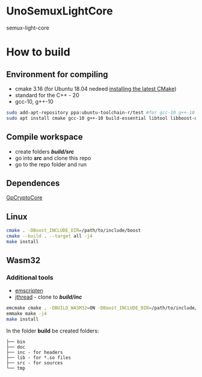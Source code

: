 # UnoSemuxLightCore
semux-light-core

# How to build

## Environment for compiling

- cmake 3.16 (for Ubuntu 18.04 nedeed [installing the latest CMake](https://graspingtech.com/upgrade-cmake/))
- standard for the C++ - 20
- gcc-10, g++-10

```sh
sudo add-apt-repository ppa:ubuntu-toolchain-r/test #for gcc-10 g++-10
sudo apt install cmake gcc-10 g++-10 build-essential libtool libboost-dev
```

## Compile workspace

- create folders **_build/src_**
- go into **_src_** and clone this repo
- go to the repo folder and run

## Dependences
[GpCryptoCore](https://github.com/ITBear/GpCryptoCore.git)
 
## Linux

```sh
cmake . -DBoost_INCLUDE_DIR=/path/to/include/boost
cmake --build . --target all -j4
make install
```

## Wasm32

### Additional tools
- [emscripten](https://emscripten.org/docs/getting_started/downloads.html)
- [jthread](https://github.com/josuttis/jthread.git) - clone to **_build/inc_**

```sh
emcmake cmake . -DBUILD_WASM32=ON -DBoost_INCLUDE_DIR=/path/to/include/boost
emmake make -j4
make install
```

In the folder **build** be created folders:
```
├── bin
├── doc
├── inc - for headers
├── lib - for *.so files
├── src - for sources
└── tmp
```
